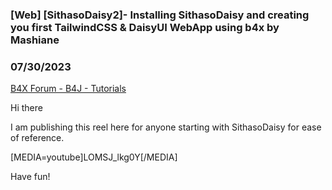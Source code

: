 ### [Web] [SithasoDaisy2]- Installing SithasoDaisy and creating you first TailwindCSS & DaisyUI WebApp using b4x by Mashiane
### 07/30/2023
[B4X Forum - B4J - Tutorials](https://www.b4x.com/android/forum/threads/149324/)

Hi there  
  
I am publishing this reel here for anyone starting with SithasoDaisy for ease of reference.  
  
[MEDIA=youtube]LOMSJ\_lkg0Y[/MEDIA]  
  
  
Have fun!